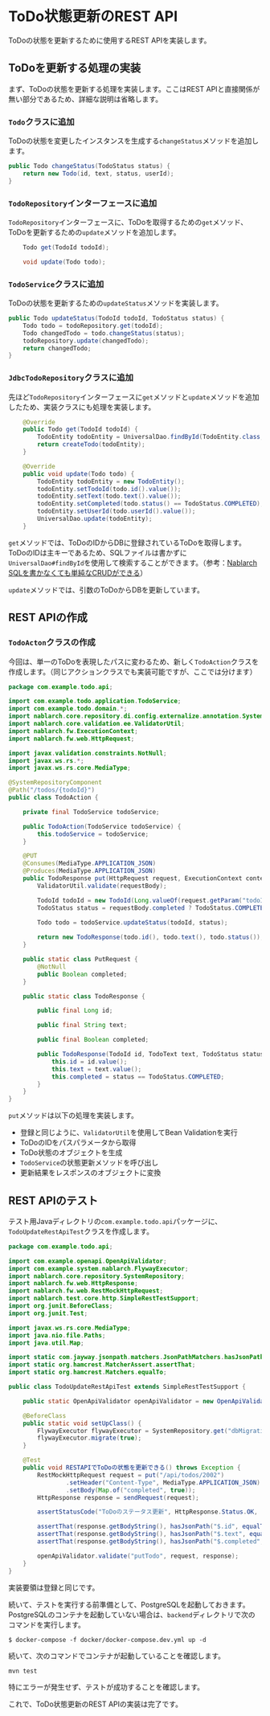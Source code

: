 # ToDo状態更新のREST API

ToDoの状態を更新するために使用するREST APIを実装します。

## ToDoを更新する処理の実装

まず、ToDoの状態を更新する処理を実装します。ここはREST APIと直接関係が無い部分であるため、詳細な説明は省略します。

### `Todo`クラスに追加

ToDoの状態を変更したインスタンスを生成する`changeStatus`メソッドを追加します。

```java
public Todo changeStatus(TodoStatus status) {
    return new Todo(id, text, status, userId);
}
```

### `TodoRepository`インターフェースに追加

`TodoRepository`インターフェースに、ToDoを取得するための`get`メソッド、ToDoを更新するための`update`メソッドを追加します。

```java
    Todo get(TodoId todoId);

    void update(Todo todo);
```

### `TodoService`クラスに追加

ToDoの状態を更新するための`updateStatus`メソッドを実装します。

```java
public Todo updateStatus(TodoId todoId, TodoStatus status) {
    Todo todo = todoRepository.get(todoId);
    Todo changedTodo = todo.changeStatus(status);
    todoRepository.update(changedTodo);
    return changedTodo;
}
```

### `JdbcTodoRepository`クラスに追加

先ほど`TodoRepository`インターフェースに`get`メソッドと`update`メソッドを追加したため、実装クラスにも処理を実装します。

```java
    @Override
    public Todo get(TodoId todoId) {
        TodoEntity todoEntity = UniversalDao.findById(TodoEntity.class, todoId.value());
        return createTodo(todoEntity);
    }

    @Override
    public void update(Todo todo) {
        TodoEntity todoEntity = new TodoEntity();
        todoEntity.setTodoId(todo.id().value());
        todoEntity.setText(todo.text().value());
        todoEntity.setCompleted(todo.status() == TodoStatus.COMPLETED);
        todoEntity.setUserId(todo.userId().value());
        UniversalDao.update(todoEntity);
    }
```

`get`メソッドでは、ToDoのIDからDBに登録されているToDoを取得します。ToDoのIDは主キーであるため、SQLファイルは書かずに`UniversalDao#findById`を使用して検索することができます。（参考：[Nablarch SQLを書かなくても単純なCRUDができる](https://nablarch.github.io/docs/5u18/doc/application_framework/application_framework/libraries/database/universal_dao.html#sqlcrud)）

`update`メソッドでは、引数のToDoからDBを更新しています。

## REST APIの作成

### `TodoActon`クラスの作成

今回は、単一のToDoを表現したパスに変わるため、新しく`TodoAction`クラスを作成します。（同じアクションクラスでも実装可能ですが、ここでは分けます）

```java
package com.example.todo.api;

import com.example.todo.application.TodoService;
import com.example.todo.domain.*;
import nablarch.core.repository.di.config.externalize.annotation.SystemRepositoryComponent;
import nablarch.core.validation.ee.ValidatorUtil;
import nablarch.fw.ExecutionContext;
import nablarch.fw.web.HttpRequest;

import javax.validation.constraints.NotNull;
import javax.ws.rs.*;
import javax.ws.rs.core.MediaType;

@SystemRepositoryComponent
@Path("/todos/{todoId}")
public class TodoAction {

    private final TodoService todoService;

    public TodoAction(TodoService todoService) {
        this.todoService = todoService;
    }

    @PUT
    @Consumes(MediaType.APPLICATION_JSON)
    @Produces(MediaType.APPLICATION_JSON)
    public TodoResponse put(HttpRequest request, ExecutionContext context, PutRequest requestBody) {
        ValidatorUtil.validate(requestBody);

        TodoId todoId = new TodoId(Long.valueOf(request.getParam("todoId")[0]));
        TodoStatus status = requestBody.completed ? TodoStatus.COMPLETED : TodoStatus.INCOMPLETE;
        
        Todo todo = todoService.updateStatus(todoId, status);

        return new TodoResponse(todo.id(), todo.text(), todo.status());
    }

    public static class PutRequest {
        @NotNull
        public Boolean completed;
    }

    public static class TodoResponse {

        public final Long id;

        public final String text;

        public final Boolean completed;

        public TodoResponse(TodoId id, TodoText text, TodoStatus status) {
            this.id = id.value();
            this.text = text.value();
            this.completed = status == TodoStatus.COMPLETED;
        }
    }
}
```

`put`メソッドは以下の処理を実装します。
 
- 登録と同じように、`ValidatorUtil`を使用してBean Validationを実行
- ToDoのIDをパスパラメータから取得
- ToDo状態のオブジェクトを生成
- `TodoService`の状態更新メソッドを呼び出し
- 更新結果をレスポンスのオブジェクトに変換

## REST APIのテスト

テスト用Javaディレクトリの`com.example.todo.api`パッケージに、`TodoUpdateRestApiTest`クラスを作成します。


```java
package com.example.todo.api;

import com.example.openapi.OpenApiValidator;
import com.example.system.nablarch.FlywayExecutor;
import nablarch.core.repository.SystemRepository;
import nablarch.fw.web.HttpResponse;
import nablarch.fw.web.RestMockHttpRequest;
import nablarch.test.core.http.SimpleRestTestSupport;
import org.junit.BeforeClass;
import org.junit.Test;

import javax.ws.rs.core.MediaType;
import java.nio.file.Paths;
import java.util.Map;

import static com.jayway.jsonpath.matchers.JsonPathMatchers.hasJsonPath;
import static org.hamcrest.MatcherAssert.assertThat;
import static org.hamcrest.Matchers.equalTo;

public class TodoUpdateRestApiTest extends SimpleRestTestSupport {

    public static OpenApiValidator openApiValidator = new OpenApiValidator(Paths.get("rest-api-specification/openapi.yaml"));

    @BeforeClass
    public static void setUpClass() {
        FlywayExecutor flywayExecutor = SystemRepository.get("dbMigration");
        flywayExecutor.migrate(true);
    }

    @Test
    public void RESTAPIでToDoの状態を更新できる() throws Exception {
        RestMockHttpRequest request = put("/api/todos/2002")
                .setHeader("Content-Type", MediaType.APPLICATION_JSON)
                .setBody(Map.of("completed", true));
        HttpResponse response = sendRequest(request);

        assertStatusCode("ToDoのステータス更新", HttpResponse.Status.OK, response);

        assertThat(response.getBodyString(), hasJsonPath("$.id", equalTo(2002)));
        assertThat(response.getBodyString(), hasJsonPath("$.text", equalTo("やること２")));
        assertThat(response.getBodyString(), hasJsonPath("$.completed", equalTo(true)));

        openApiValidator.validate("putTodo", request, response);
    }
}
```

実装要領は登録と同じです。

続いて、テストを実行する前準備として、PostgreSQLを起動しておきます。PostgreSQLのコンテナを起動していない場合は、`backend`ディレクトリで次のコマンドを実行します。

```
$ docker-compose -f docker/docker-compose.dev.yml up -d
```

続いて、次のコマンドでコンテナが起動していることを確認します。

```
mvn test
```

特にエラーが発生せず、テストが成功することを確認します。

これで、ToDo状態更新のREST APIの実装は完了です。
